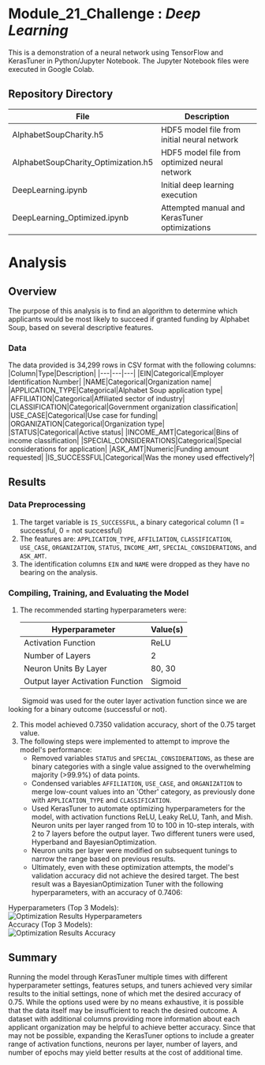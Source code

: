 # Module_21_Challenge : *Deep Learning*
This is a demonstration of a neural network using TensorFlow and KerasTuner in Python/Jupyter Notebook. The Jupyter Notebook files were executed in Google Colab.

## Repository Directory
|File|Description|
|---|---|
|AlphabetSoupCharity.h5|HDF5 model file from initial neural network|
|AlphabetSoupCharity_Optimization.h5|HDF5 model file from optimized neural network|
|DeepLearning.ipynb|Initial deep learning execution|
|DeepLearning_Optimized.ipynb|Attempted manual and KerasTuner optimizations|

# Analysis
## Overview
The purpose of this analysis is to find an algorithm to determine which applicants would be most likely to succeed if granted funding by Alphabet Soup, based on several descriptive features.
### Data
The data provided is 34,299 rows in CSV format with the following columns:
|Column|Type|Description|
|---|---|---|
|EIN|Categorical|Employer Identification Number|
|NAME|Categorical|Organization name|
|APPLICATION_TYPE|Categorical|Alphabet Soup application type|
|AFFILIATION|Categorical|Affiliated sector of industry|
|CLASSIFICATION|Categorical|Government organization classification|
|USE_CASE|Categorical|Use case for funding|
|ORGANIZATION|Categorical|Organization type|
|STATUS|Categorical|Active status|
|INCOME_AMT|Categorical|Bins of income classification|
|SPECIAL_CONSIDERATIONS|Categorical|Special considerations for application|
|ASK_AMT|Numeric|Funding amount requested|
|IS_SUCCESSFUL|Categorical|Was the money used effectively?|

## Results
### Data Preprocessing
1. The target variable is `IS_SUCCESSFUL`, a binary categorical column (1 = successful, 0 = not successful)
2. The features are: `APPLICATION_TYPE`, `AFFILIATION`, `CLASSIFICATION`, `USE_CASE`, `ORGANIZATION`, `STATUS`, `INCOME_AMT`, `SPECIAL_CONSIDERATIONS`, and `ASK_AMT`.
3. The identification columns `EIN` and `NAME` were dropped as they have no bearing on the analysis. 

### Compiling, Training, and Evaluating the Model
1. The recommended starting hyperparameters were:
   
   |Hyperparameter|Value(s)|
   |---|---|
   |Activation Function|ReLU|
   |Number of Layers|2|
   |Neuron Units By Layer|80, 30|
   |Output layer Activation Function|Sigmoid|

&emsp;&emsp;Sigmoid was used for the outer layer activation function since we are looking for a binary outcome (successful or not).

2. This model achieved 0.7350 validation accuracy, short of the 0.75 target value.
3. The following steps were implemented to attempt to improve the model's performance:
   + Removed variables `STATUS` and `SPECIAL_CONSIDERATIONS`, as these are binary categories with a single value assigned to the overwhelming majority (>99.9%) of data points.
   + Condensed variables `AFFILIATION`, `USE_CASE`, and `ORGANIZATION` to merge low-count values into an 'Other' category, as previously done with `APPLICATION_TYPE` and `CLASSIFICATION`.
   + Used KerasTuner to automate optimizing hyperparameters for the model, with activation functions ReLU, Leaky ReLU, Tanh, and Mish. Neuron units per layer ranged from 10 to 100 in 10-step interals, with 2 to 7 layers before the output layer. Two different tuners were used, Hyperband and BayesianOptimization.
   + Neuron units per layer were modified on subsequent tunings to narrow the range based on previous results.
   + Ultimately, even with these optimization attempts, the model's validation accuracy did not achieve the desired target. The best result was a BayesianOptimization Tuner with the following hyperparameters, with an accuracy of 0.7406:

Hyperparameters (Top 3 Models):  
![Optimization Results Hyperparameters](https://github.com/user-attachments/assets/f8831206-1971-4ed5-8b07-d8dec48f563e)  
Accuracy (Top 3 Models):  
![Optimization Results Accuracy](https://github.com/user-attachments/assets/fc7e1eb1-7e47-4aa6-9f5d-5c827740235f)

## Summary
Running the model through KerasTuner multiple times with different hyperparameter settings, features setups, and tuners achieved very similar results to the initial settings, none of which met the desired accuracy of 0.75. While the options used were by no means exhaustive, it is possible that the data itself may be insufficient to reach the desired outcome. A dataset with additional columns providing more information about each applicant organization may be helpful to achieve better accuracy. Since that may not be possible, expanding the KerasTuner options to include a greater range of activation functions, neurons per layer, number of layers, and number of epochs may yield better results at the cost of additional time.
